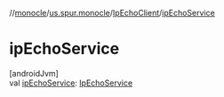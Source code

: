 //[monocle](../../../index.md)/[us.spur.monocle](../index.md)/[IpEchoClient](index.md)/[ipEchoService](ip-echo-service.md)

# ipEchoService

[androidJvm]\
val [ipEchoService](ip-echo-service.md): [IpEchoService](../-ip-echo-service/index.md)
